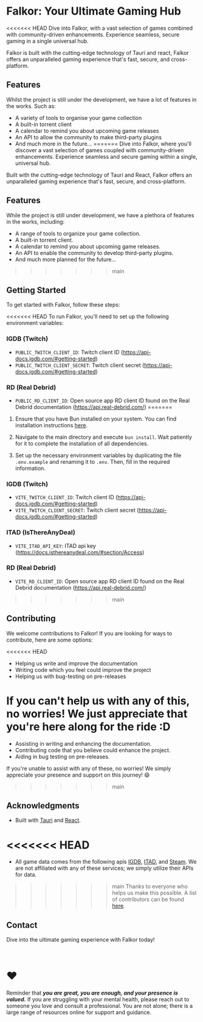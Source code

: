 # Falkor: Your Ultimate Gaming Hub

<<<<<<< HEAD
Dive into Falkor, with a vast selection of games combined with community-driven enhancements. Experience seamless, secure
gaming in a single universal hub.

Falkor is built with the cutting-edge technology of Tauri and
react, Falkor offers an unparalleled gaming experience that's fast, secure, and cross-platform.

## Features

Whilst the project is still under the development, we have a lot of features in the works. Such as:

- A variety of tools to organise your game collection
- A built-in torrent client
- A calendar to remind you about upcoming game releases
- An API to allow the community to make third-party plugins
- And much more in the future...
=======
Dive into Falkor, where you'll discover a vast selection of games coupled with community-driven enhancements. Experience seamless and secure gaming within a single, universal hub.

Built with the cutting-edge technology of Tauri and React, Falkor offers an unparalleled gaming experience that's fast, secure, and cross-platform.

## Features

While the project is still under development, we have a plethora of features in the works, including:

- A range of tools to organize your game collection.
- A built-in torrent client.
- A calendar to remind you about upcoming game releases.
- An API to enable the community to develop third-party plugins.
- And much more planned for the future...
>>>>>>> main

## Getting Started

To get started with Falkor, follow these steps:

<<<<<<< HEAD
To run Falkor, you'll need to set up the following environment variables:

### IGDB (Twitch)

- `PUBLIC_TWITCH_CLIENT_ID`: Twitch client ID (https://api-docs.igdb.com/#getting-started)
- `PUBLIC_TWITCH_CLIENT_SECRET`: Twitch client secret (https://api-docs.igdb.com/#getting-started)

### RD (Real Debrid)

- `PUBLIC_RD_CLIENT_ID`: Open source app RD client ID found on the Real Debrid documentation (https://api.real-debrid.com/)
=======
1. Ensure that you have Bun installed on your system. You can find installation instructions [here](https://bun.sh/docs/installation).

2. Navigate to the main directory and execute `bun install`. Wait patiently for it to complete the installation of all dependencies.

3. Set up the necessary environment variables by duplicating the file `.env.example` and renaming it to `.env`. Then, fill in the required information.

### IGDB (Twitch)

- `VITE_TWITCH_CLIENT_ID`: Twitch client ID (https://api-docs.igdb.com/#getting-started)
- `VITE_TWITCH_CLIENT_SECRET`: Twitch client secret (https://api-docs.igdb.com/#getting-started)

### ITAD (IsThereAnyDeal)

- `VITE_ITAD_API_KEY`: ITAD api key (https://docs.isthereanydeal.com/#section/Access)

### RD (Real Debrid)

- `VITE_RD_CLIENT_ID`: Open source app RD client ID found on the Real Debrid documentation (https://api.real-debrid.com/)
>>>>>>> main

## Contributing

We welcome contributions to Falkor! If you are looking for ways to contribute, here are some options:

<<<<<<< HEAD
- Helping us write and improve the documentation
- Writing code which you feel could improve the project
- Helping us with bug-testing on pre-releases

If you can't help us with any of this, no worries! We just appreciate that you're here along for the ride :D
=======
- Assisting in writing and enhancing the documentation.
- Contributing code that you believe could enhance the project.
- Aiding in bug testing on pre-releases.

If you're unable to assist with any of these, no worries! We simply appreciate your presence and support on this journey! 😄
>>>>>>> main

## Acknowledgments

- Built with [Tauri](https://tauri.app/) and [React](https://react.dev/).

<<<<<<< HEAD
=======
- All game data comes from the following apis [IGDB](https://www.igdb.com/), [ITAD](https://isthereanydeal.com/), and [Steam](https://store.steampowered.com/). We are not affiliated with any of these services; we simply utilize their APIs for data.

>>>>>>> main
Thanks to everyone who helps us make this possible. A list of contributors can be found [here](https://github.com/Falkor-team/Falkor/graphs/contributors).

## Contact

Dive into the ultimate gaming experience with Falkor today!

<br />

# ❤️

Reminder that <strong><i>you are great, you are enough, and your presence is valued.</i></strong> If you are struggling with your mental health, please reach out to someone you love and consult a professional. You are not alone; there is a large range of resources online for support and guidance.
